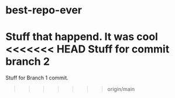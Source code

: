 # best-repo-ever
Stuff that happend. It was cool
<<<<<<< HEAD
Stuff for commit branch 2
=======
Stuff for Branch 1 commit.
>>>>>>> origin/main
